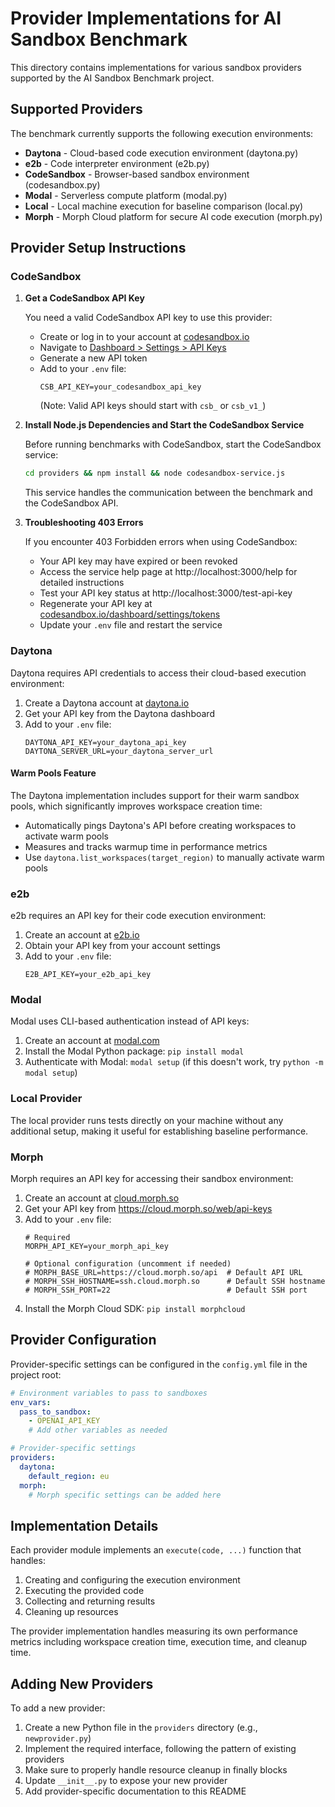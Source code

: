 # Provider Implementations for AI Sandbox Benchmark

This directory contains implementations for various sandbox providers supported by the AI Sandbox Benchmark project.

## Supported Providers

The benchmark currently supports the following execution environments:

- **Daytona** - Cloud-based code execution environment (daytona.py)
- **e2b** - Code interpreter environment (e2b.py)
- **CodeSandbox** - Browser-based sandbox environment (codesandbox.py)
- **Modal** - Serverless compute platform (modal.py)
- **Local** - Local machine execution for baseline comparison (local.py)
- **Morph** - Morph Cloud platform for secure AI code execution (morph.py)

## Provider Setup Instructions

### CodeSandbox

1. **Get a CodeSandbox API Key**

   You need a valid CodeSandbox API key to use this provider:
   
   - Create or log in to your account at [codesandbox.io](https://codesandbox.io)
   - Navigate to [Dashboard > Settings > API Keys](https://codesandbox.io/dashboard/settings/tokens)
   - Generate a new API token
   - Add to your `.env` file:
     ```
     CSB_API_KEY=your_codesandbox_api_key
     ```
     (Note: Valid API keys should start with `csb_` or `csb_v1_`)

2. **Install Node.js Dependencies and Start the CodeSandbox Service**

   Before running benchmarks with CodeSandbox, start the CodeSandbox service:

   ```bash
   cd providers && npm install && node codesandbox-service.js
   ```
   This service handles the communication between the benchmark and the CodeSandbox API.

3. **Troubleshooting 403 Errors**

   If you encounter 403 Forbidden errors when using CodeSandbox:
   
   - Your API key may have expired or been revoked
   - Access the service help page at http://localhost:3000/help for detailed instructions
   - Test your API key status at http://localhost:3000/test-api-key
   - Regenerate your API key at [codesandbox.io/dashboard/settings/tokens](https://codesandbox.io/dashboard/settings/tokens)
   - Update your `.env` file and restart the service

### Daytona

Daytona requires API credentials to access their cloud-based execution environment:

1. Create a Daytona account at [daytona.io](https://daytona.io)
2. Get your API key from the Daytona dashboard
3. Add to your `.env` file:
   ```
   DAYTONA_API_KEY=your_daytona_api_key
   DAYTONA_SERVER_URL=your_daytona_server_url
   ```

#### Warm Pools Feature

The Daytona implementation includes support for their warm sandbox pools, which significantly improves workspace creation time:

- Automatically pings Daytona's API before creating workspaces to activate warm pools
- Measures and tracks warmup time in performance metrics
- Use `daytona.list_workspaces(target_region)` to manually activate warm pools

### e2b

e2b requires an API key for their code execution environment:

1. Create an account at [e2b.io](https://e2b.io)
2. Obtain your API key from your account settings
3. Add to your `.env` file:
   ```
   E2B_API_KEY=your_e2b_api_key
   ```

### Modal

Modal uses CLI-based authentication instead of API keys:

1. Create an account at [modal.com](https://modal.com)
2. Install the Modal Python package: `pip install modal`
3. Authenticate with Modal: `modal setup` (if this doesn't work, try `python -m modal setup`)

### Local Provider

The local provider runs tests directly on your machine without any additional setup, making it useful for establishing baseline performance.

### Morph

Morph requires an API key for accessing their sandbox environment:

1. Create an account at [cloud.morph.so](https://cloud.morph.so)
2. Get your API key from https://cloud.morph.so/web/api-keys
3. Add to your `.env` file:
   ```
   # Required
   MORPH_API_KEY=your_morph_api_key
   
   # Optional configuration (uncomment if needed)
   # MORPH_BASE_URL=https://cloud.morph.so/api  # Default API URL
   # MORPH_SSH_HOSTNAME=ssh.cloud.morph.so      # Default SSH hostname
   # MORPH_SSH_PORT=22                          # Default SSH port
   ```
4. Install the Morph Cloud SDK: `pip install morphcloud`

## Provider Configuration

Provider-specific settings can be configured in the `config.yml` file in the project root:

```yaml
# Environment variables to pass to sandboxes
env_vars:
  pass_to_sandbox:
    - OPENAI_API_KEY
    # Add other variables as needed

# Provider-specific settings
providers:
  daytona:
    default_region: eu
  morph:
    # Morph specific settings can be added here
```

## Implementation Details

Each provider module implements an `execute(code, ...)` function that handles:

1. Creating and configuring the execution environment
2. Executing the provided code
3. Collecting and returning results
4. Cleaning up resources

The provider implementation handles measuring its own performance metrics including workspace creation time, execution time, and cleanup time.

## Adding New Providers

To add a new provider:

1. Create a new Python file in the `providers` directory (e.g., `newprovider.py`)
2. Implement the required interface, following the pattern of existing providers
3. Make sure to properly handle resource cleanup in finally blocks
4. Update `__init__.py` to expose your new provider
5. Add provider-specific documentation to this README